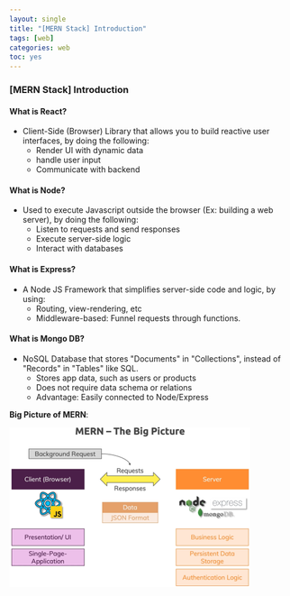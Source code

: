 ```yaml
---
layout: single
title: "[MERN Stack] Introduction"
tags: [web]
categories: web
toc: yes
---
```


### [MERN Stack] Introduction

#### What is React?

- Client-Side (Browser) Library that allows you to build reactive user interfaces, by doing the following:
  - Render UI with dynamic data
  - handle user input
  - Communicate with backend

#### What is Node?

- Used to execute Javascript outside the browser (Ex: building a web server), by doing the following:
  - Listen to requests and send responses
  - Execute server-side logic
  - Interact with databases

#### What is Express?

- A Node JS Framework that simplifies server-side code and logic, by using:
  - Routing, view-rendering, etc
  - Middleware-based: Funnel requests through functions.

#### What is Mongo DB?

- NoSQL Database that stores "Documents" in "Collections", instead of "Records" in "Tables" like SQL.
  - Stores app data, such as users or products
  - Does not require data schema or relations
  - Advantage: Easily connected to Node/Express



**Big Picture of MERN**:

<img src="/assets/images/image-20220622001933337.png" alt="image-20220622001933337" style="zoom:50%;" />
